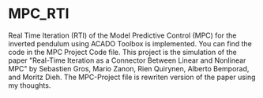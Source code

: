 # MPC_RTI
Real Time Iteration (RTI) of the Model Predictive Control (MPC) for the inverted pendulum using ACADO Toolbox is implemented. You can find the code in the MPC Project Code file. This project is the simulation of the paper "Real-Time Iteration as a Connector Between Linear and Nonlinear MPC" by Sebastien Gros, Mario Zanon, Rien Quirynen, Alberto Bemporad, and Moritz Dieh. The MPC-Project file is rewriten version of the paper using my thoughts.
